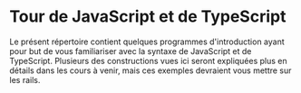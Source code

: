 # Tour de JavaScript et de TypeScript

Le présent répertoire contient quelques programmes d'introduction ayant
pour but de vous familiariser avec la syntaxe de JavaScript et de
TypeScript. Plusieurs des constructions vues ici seront expliquées plus
en détails dans les cours à venir, mais ces exemples devraient vous
mettre sur les rails.
